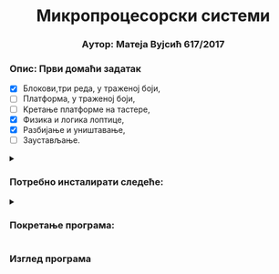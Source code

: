 <h1 align=center>Микропроцесорски системи</h1>
<h3 align="center"> Aутор: Матеја Вујсић 617/2017</h3>

### Oпис: Први домаћи задатак
- [x] Блокови,три реда, у траженој боји,
- [ ] Платформа, у траженој боји,
- [ ] Kретање платформе на тастере,
- [x] Физика и логика лоптице,
- [x] Разбијање и уништавање,
- [ ] Заустављање.
<details><summary><h3 align="left">Потребно инсталирати следеће:</h3></summary>
<ul>
<li>DosBox - x86 емулатор за ОС који нативно не покрећу DOS програме. https://www.dosbox.com/ </li>
<li>Masm/Tasm -DOS компајлери за assembly програме.</li>
<li>Link -програм за претварање .оbj у .еxe</li>
</ul>
</details>

<details><summary><h3>Покретање програма:</h3></summary>
<div markodown="1">
  
- **сместити .аsm фајл репоа у фолдер са изнад наведеним (2) (3).**
- **покренути DosBox** 
- **секвенцијално покренути следеће наредбе**
``` bat
mount c: <путања_до_фолдера>
c:
masm /a <име>.ASM
link <име>.OBJ
<ime>.EXE
```
</div>
</details>

### Изглед програма
